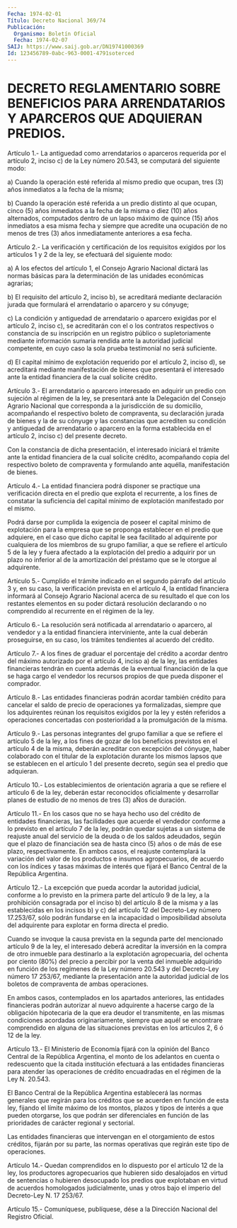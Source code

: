 ```yaml
---
Fecha: 1974-02-01
Título: Decreto Nacional 369/74
Publicación:
  Organismo: Boletín Oficial
  Fecha: 1974-02-07
SAIJ: https://www.saij.gob.ar/DN19741000369
Id: 123456789-0abc-963-0001-4791soterced
---
```

# DECRETO REGLAMENTARIO SOBRE BENEFICIOS PARA ARRENDATARIOS Y APARCEROS QUE ADQUIERAN PREDIOS.

<a id="1"></a>
Artículo  1.-  La  antiguedad  como  arrendatarios o aparceros requerida por el artículo 2, inciso c) de la  Ley número 20.543, se computará del siguiente modo:

a)  Cuando la operación esté referida al mismo predio  que  ocupan, tres (3) años inmediatos a la fecha de la misma;

b) Cuando  la  operación  esté referida a un predio distinto al que ocupan, cinco (5) años inmediatos  a  la  fecha  de la misma o diez (10)  años  alternados,  computados  dentro de un lapso  máximo  de quince  (15)  años  inmediatos  a esa misma  fecha  y  siempre  que acredite una ocupación de no menos  de tres (3) años inmediatamente anteriores a esa fecha.

<a id="2"></a>
Artículo 2.- La verificación y certificación de los requisitos exigidos  por  los  artículos  1  y  2  de la ley, se efectuará del siguiente modo:

a)  A  los  efectos  del  artículo 1, el Consejo  Agrario  Nacional dictará las normas básicas  para  la  determinación de las unidades económicas agrarias;

b) El requisito del artículo 2, inciso  b),  se acreditará mediante declaración jurada que formulará el arrendatario  o  aparcero  y su cónyuge;

c)  La  condición  y antiguedad de arrendatario o aparcero exigidas por  el  artículo  2, inciso  c),  se  acreditarán  con  el  o  los contratos  respectivos   o  constancia  de  su  inscripción  en  un registro  público o supletoriamente  mediante  información  sumaria rendida ante  la  autoridad  judicial  competente,  en cuyo caso la sola prueba testimonial no será suficiente.

d)  El capital mínimo de explotación requerido por el  artículo  2, inciso  d),  se  acreditará  mediante  manifestación  de bienes que presentará  el  interesado  ante la entidad financiera de  la  cual solicite crédito.

<a id="3"></a>
Artículo 3.- El arrendatario o aparcero interesado en adquirir un predio  con sujeción al régimen de la ley, se presentará ante la Delegación del  Consejo  Agrario  Nacional  que  corresponda  a  la jurisdicción  de  su domicilio, acompañando el respectivo boleto de compraventa, su declaración  jurada  de bienes y la de su cónyuge y las  constancias  que  acrediten  su  condición   y  antiguedad  de arrendatario o aparcero en la forma establecida en  el  artículo 2, inciso c) del presente decreto.

Con la constancia de dicha presentación, el interesado iniciará  el trámite  ante  la  entidad  financiera de la cual solicite crédito, acompañando  copia  del  respectivo    boleto    de  compraventa  y formulando ante aquélla, manifestación de bienes.

<a id="4"></a>
Artículo 4.- La entidad financiera podrá disponer se practique una verificación  directa en el predio que explota el recurrente, a los  fines  de constatar  la  suficiencia  del  capital  mínimo  de explotación manifestado por el mismo.

Podrá darse por  cumplida  la exigencia de poseer el capital mínimo de explotación para la empresa  que  se  proponga  establecer en el predio  que  adquiere,  en  el  caso  que  dicho  capital  le   sea facilitado  al  adquirente  por  cualquiera  de  los miembros de su grupo familiar, a que se refiere el artículo 5 de  la  ley  y fuera afectado  a  la  explotación del predio a adquirir por un plazo  no inferior al de la  amortización  del  préstamo que se le otorgue al adquirente.

<a id="5"></a>
Artículo 5.- Cumplido el trámite indicado en el segundo párrafo del  artículo  3  y,  en  su  caso,  la verificación prevista en el artículo  4,  la entidad financiera informará  al  Consejo  Agrario Nacional acerca  de su resultado el que con los restantes elementos en su poder dictará  resolución  declarando  o  no  comprendido  al recurrente en el régimen de la ley.

<a id="6"></a>
Artículo  6.-  La resolución será notificada al arrendatario o aparcero, al vendedor  y  a  la  entidad  financiera interviniente, ante  la  cual  deberán  proseguirse,  en  su  caso,  los  trámites tendientes al acuerdo del crédito.

<a id="7"></a>
Artículo 7.- A los fines de graduar el porcentaje del crédito a acordar  dentro  del máximo autorizado por el artículo 4, inciso a) de la ley, las entidades  financieras  tendrán  en cuenta además de la eventual financiación de la que se haga cargo  el  vendedor  los recursos propios de que pueda disponer el comprador.

<a id="8"></a>
Artículo  8.- Las entidades financieras podrán acordar también crédito  para  cancelar  el  saldo  de  precio  de  operaciones  ya formalizadas, siempre  que  los  adquirentes  reúnan los requisitos exigidos  por  la  ley y estén referidos a operaciones  concertadas con posterioridad a la promulgación de la misma.

<a id="9"></a>
Artículo 9.- Las personas integrantes del grupo familiar a que se refiere  el  artículo  5  de la ley, a los fines de gozar de los beneficios  previstos  en  el  artículo  4  de  la  misma,  deberán acreditar  con  excepción  del cónyuge,  haber  colaborado  con  el titular  de  la  explotación  durante  los  mismos  lapsos  que  se establecen en el artículo 1 del  presente  decreto,  según  sea  el predio que adquieran.

<a id="10"></a>
Artículo 10.- Los establecimientos de orientación agraria a que se refiere  el  artículo  6  de  la  ley, deberán estar reconocidos oficialmente y desarrollar planes de estudio  de  no  menos de tres (3) aÑos de duración.

<a id="11"></a>
Artículo 11.- En los casos que no se haya hecho uso del crédito de entidades  financieras,  las facilidades que acuerde el vendedor conforme a lo previsto en el  artículo  7  de la ley, podrán quedar sujetas a un sistema de reajuste anual del servicio  de  la deuda o de los saldos adeudados, según que el plazo de financiación  sea de hasta  cinco  (5)  años  o de más de ese plazo, respectivamente. En ambos casos, el reajuste contemplará  la variación del valor de los productos e insumos agropecuarios, de acuerdo  con  los  índices  y tasas  máximas  de  interés  que  fijará  el  Banco  Central  de la República Argentina.

<a id="12"></a>
Artículo  12.-  La  excepción  que  pueda acordar la autoridad judicial, conforme a lo previsto en la primera  parte  del artículo 9  de  la  ley,  a  la prohibición consagrada por el inciso b)  del artículo 8 de la misma  y a las establecidas en los incisos b) y c) del  artículo  12 del Decreto-Ley  número  17.253/67,  sólo  podrán fundarse en la incapacidad  o imposibilidad absoluta del adquirente para explotar en forma directa el predio.

Cuando  se  invoque  la causa prevista  en  la  segunda  parte  del mencionado artículo 9  de la ley, el interesado deberá acreditar la inversión  en la compra de  otro  inmueble  para  destinarlo  a  la explotación  agropecuaria,  del ochenta por ciento (80%) del precio a percibir por la venta del inmueble  adquirido  en  función de los regímenes  de  la  Ley  número  20.543 y del Decreto-Ley número  17 253/67, mediante la presentación  ante la autoridad judicial de los boletos de compraventa de ambas operaciones.

En  ambos  casos,  contemplados en los  apartados  anteriores,  las entidades  financieras  podrán  autorizar  al  nuevo  adquirente  a hacerse cargo  de la obligación hipotecaria de la que era deudor el transmitente, en  las mismas condiciones acordadas originariamente, siempre  que aquél se  encontrare  comprendido  en  alguna  de  las situaciones  previstas  en  los  artículos  2,  6  ó  12 de la ley.

<a id="13"></a>
Artículo  13.- El Ministerio de Economía fijará con la opinión del Banco Central  de  la  República  Argentina,  el  monto  de los adelantos  en  cuenta  o  redescuento  que  la  citada  institución efectuará  a las entidades financieras para atender las operaciones de crédito encuadradas  en  el  régimen  de  la Ley N. 20.543.

El Banco Central de la República Argentina establecerá  las  normas generales  que regirán para los créditos que se acuerden en función de esta ley,  fijando  el  límite  máximo  de  los montos, plazos y tipos  de  interés  a  que  pueden  otorgarse, los que  podrán  ser diferenciales en función de las prioridades  de carácter regional y sectorial.

Las  entidades  financieras que intervengan en el  otorgamiento  de estos créditos, fijarán  por  su  parte,  las normas operativas que regirán este tipo de operaciones.

<a id="14"></a>
Artículo  14.-  Quedan  comprendidos  en  lo  dispuesto por el artículo 12 de la ley, los productores agropecuarios  que  hubieren sido desalojados en virtud de sentencias o hubieren desocupado  los predios    que    explotaban  en  virtud  de  acuerdos  homologados judicialmente, unas  y  otros bajo el imperio del Decreto-Ley N. 17 253/67.

<a id="15"></a>
Artículo  15.-  Comuníquese,  publíquese,  dése a la Dirección Nacional del Registro Oficial.